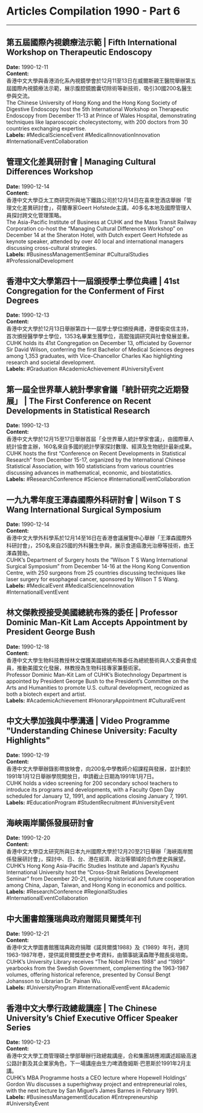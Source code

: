 # Articles Compilation 1990 - Part 6

---

## 第五屆國際內視鏡療法示範 | Fifth International Workshop on Therapeutic Endoscopy  
**Date:** 1990-12-11  
**Content:**  
香港中文大學與香港消化系內視鏡學會於12月11至13日在威爾斯親王醫院舉辦第五屆國際內視鏡療法示範，展示腹腔鏡膽囊切除術等新技術，吸引30國200名醫生參與交流。  
The Chinese University of Hong Kong and the Hong Kong Society of Digestive Endoscopy host the 5th International Workshop on Therapeutic Endoscopy from December 11-13 at Prince of Wales Hospital, demonstrating techniques like laparoscopic cholecystectomy, with 200 doctors from 30 countries exchanging expertise.  
**Labels:** #MedicalScienceEvent #MedicalInnovationInnovation #InternationalEventCollaboration  

## 管理文化差異研討會 | Managing Cultural Differences Workshop  
**Date:** 1990-12-14  
**Content:**  
香港中文大學亞太工商研究所與地下鐵路公司於12月14日在喜來登酒店舉辦「管理文化差異研討會」，荷蘭專家Geert Hofstede主講，40多名本地及國際管理人員探討跨文化管理策略。  
The Asia-Pacific Institute of Business at CUHK and the Mass Transit Railway Corporation co-host the “Managing Cultural Differences Workshop” on December 14 at the Sheraton Hotel, with Dutch expert Geert Hofstede as keynote speaker, attended by over 40 local and international managers discussing cross-cultural strategies.  
**Labels:** #BusinessManagementSeminar #CulturalStudies #ProfessionalDevelopment  

## 香港中文大學第四十一屆頒授學士學位典禮 | 41st Congregation for the Conferment of First Degrees  
**Date:** 1990-12-13  
**Content:**  
香港中文大學於12月13日舉辦第四十一屆學士學位頒授典禮，港督衛奕信主持，首次頒授醫學學士學位，1353名畢業生獲學位，高錕強調研究與社會發展並重。  
CUHK holds its 41st Congregation on December 13, officiated by Governor Sir David Wilson, conferring the first Bachelor of Medical Sciences degrees among 1,353 graduates, with Vice-Chancellor Charles Kao highlighting research and societal development.  
**Labels:** #Graduation #AcademicAchievement #UniversityEvent  

## 第一屆全世界華人統計學家會議「統計研究之近期發展」 | The First Conference on Recent Developments in Statistical Research  
**Date:** 1990-12-13  
**Content:**  
香港中文大學於12月15至17日舉辦首屆「全世界華人統計學家會議」，由國際華人統計協會主辦，160名來自多國的統計學家探討數理、經濟及生物統計最新成果。  
CUHK hosts the first “Conference on Recent Developments in Statistical Research” from December 15-17, organized by the International Chinese Statistical Association, with 160 statisticians from various countries discussing advances in mathematical, economic, and biostatistics.  
**Labels:** #ResearchConference #Science #InternationalEventCollaboration  

## 一九九零年度王澤森國際外科研討會 | Wilson T S Wang International Surgical Symposium  
**Date:** 1990-12-14  
**Content:**  
香港中文大學外科學系於12月14至16日在香港會議展覽中心舉辦「王澤森國際外科研討會」，250名來自25國的外科醫生參與，展示食道癌激光治療等技術，由王澤森贊助。  
CUHK’s Department of Surgery hosts the “Wilson T S Wang International Surgical Symposium” from December 14-16 at the Hong Kong Convention Centre, with 250 surgeons from 25 countries discussing techniques like laser surgery for esophageal cancer, sponsored by Wilson T S Wang.  
**Labels:** #MedicalEvent #MedicalScienceInnovation #InternationalEventEvent  

## 林文傑教授接受美國總統布殊的委任 | Professor Dominic Man-Kit Lam Accepts Appointment by President George Bush  
**Date:** 1990-12-18  
**Content:**  
香港中文大學生物科技教授林文傑獲美國總統布殊委任為總統藝術與人文委員會成員，推動美國文化發展，林教授為生物科技專家兼藝術家。  
Professor Dominic Man-Kit Lam of CUHK’s Biotechnology Department is appointed by President George Bush to the President’s Committee on the Arts and Humanities to promote U.S. cultural development, recognized as both a biotech expert and artist.  
**Labels:** #AcademicAchievement #HonoraryAppointment #CulturalEvent  

## 中文大學加強與中學溝通 | Video Programme "Understanding Chinese University: Faculty Highlights"  
**Date:** 1990-12-19  
**Content:**  
香港中文大學舉辦錄影帶放映會，向200名中學教師介紹課程與發展，並計劃於1991年1月12日舉辦學院開放日，申請截止日期為1991年1月7日。  
CUHK holds a video screening for 200 secondary school teachers to introduce its programs and developments, with a Faculty Open Day scheduled for January 12, 1991, and applications closing January 7, 1991.  
**Labels:** #EducationProgram #StudentRecruitment #UniversityEvent  

## 海峽兩岸關係發展研討會  
**Date:** 1990-12-20  
**Content:**  
香港中文大學亞太研究所與日本九州國際大學於12月20至21日舉辦「海峽兩岸關係發展研討會」，探討中、日、台、港在經濟、政治等領域的合作歷史與展望。  
CUHK’s Hong Kong Asia-Pacific Studies Institute and Japan’s Kyushu International University host the “Cross-Strait Relations Development Seminar” from December 20-21, exploring historical and future cooperation among China, Japan, Taiwan, and Hong Kong in economics and politics.  
**Labels:** #ResearchConference #RegionalStudies #InternationalEventCollaboration  

## 中大圖書館獲瑞典政府贈諾貝爾獎年刊  
**Date:** 1990-12-21  
**Content:**  
香港中文大學圖書館獲瑞典政府捐贈《諾貝爾獎1988》及《1989》年刊，連同1963-1987年卷，提供諾貝爾獎歷史參考資料，由領事姚漢森贈予館長吳培南。  
CUHK’s University Library receives “The Nobel Prizes 1988” and “1989” yearbooks from the Swedish Government, complementing the 1963-1987 volumes, offering historical reference, presented by Consul Bengt Johansson to Librarian Dr. Painan Wu.  
**Labels:** #UniversityProgram #InternationalEventEvent #Academic  

## 香港中文大學行政總裁講座 | The Chinese University’s Chief Executive Officer Speaker Series  
**Date:** 1990-12-23  
**Content:**  
香港中文大學工商管理碩士學部舉辦行政總裁講座，合和集團胡應湘講述超級高速公路計劃及其企業家角色，下一場講座由生力啤酒詹姆斯·巴恩斯於1991年2月主講。  
CUHK’s MBA Programme hosts a CEO lecture where Hopewell Holdings’ Gordon Wu discusses a superhighway project and entrepreneurial roles, with the next lecture by San Miguel’s James Barnes in February 1991.  
**Labels:** #BusinessManagementEducation #Entrepreneurship #UniversityEvent  